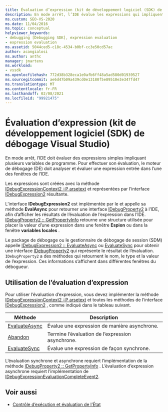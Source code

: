 ```yaml
---
title: Évaluation d’expression (kit de développement logiciel (SDK) de débogage Visual Studio) | Microsoft Docs
description: En mode arrêt, l’IDE évalue les expressions qui impliquent des variables de programme. Découvrez comment le moteur de débogage analyse et évalue une expression.
ms.custom: SEO-VS-2020
ms.date: 11/04/2016
ms.topic: conceptual
helpviewer_keywords:
- debugging [Debugging SDK], expression evaluation
- expression evaluation
ms.assetid: 5044ced5-c18c-4534-b0bf-cc3e50cd57ac
author: acangialosi
ms.author: anthc
manager: jmartens
ms.workload:
- vssdk
ms.openlocfilehash: 772d38b328eca1e0afb6ff48a5ad580d01939527
ms.sourcegitcommit: ae6d47b09a439cd0e13180f5e89510e3e347fd47
ms.translationtype: MT
ms.contentlocale: fr-FR
ms.lasthandoff: 02/08/2021
ms.locfileid: "99921475"
---
```

# <a name="expression-evaluation-visual-studio-debugging-sdk"></a>Évaluation d’expression (kit de développement logiciel (SDK) de débogage Visual Studio)
En mode arrêt, l’IDE doit évaluer des expressions simples impliquant plusieurs variables de programme. Pour effectuer son évaluation, le moteur de débogage (DE) doit analyser et évaluer une expression entrée dans l’une des fenêtres de l’IDE.

 Les expressions sont créées avec la méthode [IDebugExpressionContext2 ::P arsetext](../../extensibility/debugger/reference/idebugexpressioncontext2-parsetext.md) et représentées par l’interface [IDebugExpression2](../../extensibility/debugger/reference/idebugexpression2.md) résultante.

 L’interface **IDebugExpression2** est implémentée par le et appelle sa méthode **EvalAsync** pour retourner une interface [IDebugProperty2](../../extensibility/debugger/reference/idebugproperty2.md) à l’IDE, afin d’afficher les résultats de l’évaluation de l’expression dans l’IDE. [IDebugProperty2 :: GetPropertyInfo](../../extensibility/debugger/reference/idebugproperty2-getpropertyinfo.md) retourne une structure utilisée pour placer la valeur d’une expression dans une fenêtre **Espion** ou dans la fenêtre **variables locales** .

 Le package de débogage ou le gestionnaire de débogage de session (SDM) appelle [IDebugExpression2 :: EvaluateAsync](../../extensibility/debugger/reference/idebugexpression2-evaluateasync.md) ou [EvaluateSync](../../extensibility/debugger/reference/idebugexpression2-evaluatesync.md) pour obtenir une interface [IDebugProperty2](../../extensibility/debugger/reference/idebugproperty2.md) qui représente le résultat de l’évaluation. `IDebugProperty2` a des méthodes qui retournent le nom, le type et la valeur de l’expression. Ces informations s’affichent dans différentes fenêtres du débogueur.

## <a name="using-expression-evaluation"></a>Utilisation de l’évaluation d’expression
 Pour utiliser l’évaluation d’expression, vous devez implémenter la méthode [IDebugExpressionContext2 ::P arsetext](../../extensibility/debugger/reference/idebugexpressioncontext2-parsetext.md) et toutes les méthodes de l’interface [IDebugExpression2](../../extensibility/debugger/reference/idebugexpression2.md) , comme indiqué dans le tableau suivant.

|Méthode|Description|
|------------|-----------------|
|[EvaluateAsync](../../extensibility/debugger/reference/idebugexpression2-evaluateasync.md)|Évalue une expression de manière asynchrone.|
|[Abandon](../../extensibility/debugger/reference/idebugexpression2-abort.md)|Termine l’évaluation de l’expression asynchrone.|
|[EvaluateSync](../../extensibility/debugger/reference/idebugexpression2-evaluatesync.md)|Évalue une expression de façon synchrone.|

 L’évaluation synchrone et asynchrone requiert l’implémentation de la méthode [IDebugProperty2 :: GetPropertyInfo](../../extensibility/debugger/reference/idebugproperty2-getpropertyinfo.md) . L’évaluation d’expression asynchrone requiert l’implémentation de [IDebugExpressionEvaluationCompleteEvent2](../../extensibility/debugger/reference/idebugexpressionevaluationcompleteevent2.md).

## <a name="see-also"></a>Voir aussi
- [Contrôle d’exécution et évaluation de l’État](../../extensibility/debugger/execution-control-and-state-evaluation.md)

